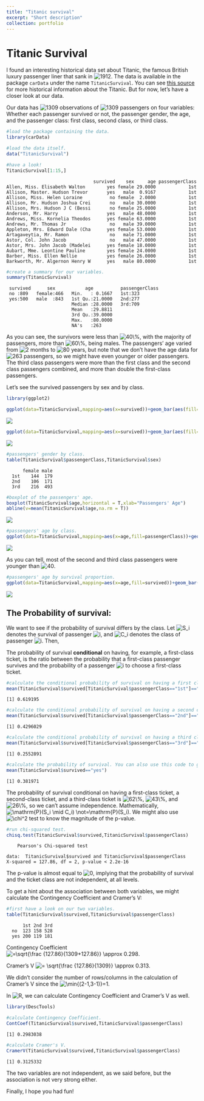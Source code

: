 ```yaml
---
title: "Titanic survival"
excerpt: "Short description"
collection: portfolio
---
```


Titanic Survival
================

  
I found an interesting historical data set about Titanic, the famous
British luxury passenger liner that sank in
![1912](https://latex.codecogs.com/png.image?%5Cdpi%7B110%7D&space;%5Cbg_white&space;1912 "1912").
The data is available in the package `carData` under the name
`TitanicSurvival`. You can see [this
source](https://www.britannica.com/topic/Titanic) for more historical
information about the Titanic. But for now, let’s have a closer look at
our data.

Our data has
![1309](https://latex.codecogs.com/png.image?%5Cdpi%7B110%7D&space;%5Cbg_white&space;1309 "1309")
observations of
![1309](https://latex.codecogs.com/png.image?%5Cdpi%7B110%7D&space;%5Cbg_white&space;1309 "1309")
passengers on four variables: Whether each passenger survived or not,
the passenger gender, the age, and the passenger class: first class,
second class, or third class.

``` r
#load the package containing the data.
library(carData)

#load the data itself.
data("TitanicSurvival")

#have a look!
TitanicSurvival[1:15,]
```

                                    survived    sex     age passengerClass
    Allen, Miss. Elisabeth Walton        yes female 29.0000            1st
    Allison, Master. Hudson Trevor       yes   male  0.9167            1st
    Allison, Miss. Helen Loraine          no female  2.0000            1st
    Allison, Mr. Hudson Joshua Crei       no   male 30.0000            1st
    Allison, Mrs. Hudson J C (Bessi       no female 25.0000            1st
    Anderson, Mr. Harry                  yes   male 48.0000            1st
    Andrews, Miss. Kornelia Theodos      yes female 63.0000            1st
    Andrews, Mr. Thomas Jr                no   male 39.0000            1st
    Appleton, Mrs. Edward Dale (Cha      yes female 53.0000            1st
    Artagaveytia, Mr. Ramon               no   male 71.0000            1st
    Astor, Col. John Jacob                no   male 47.0000            1st
    Astor, Mrs. John Jacob (Madelei      yes female 18.0000            1st
    Aubart, Mme. Leontine Pauline        yes female 24.0000            1st
    Barber, Miss. Ellen Nellie           yes female 26.0000            1st
    Barkworth, Mr. Algernon Henry W      yes   male 80.0000            1st

``` r
#create a summary for our variables.
summary(TitanicSurvival)
```

     survived      sex           age          passengerClass
     no :809   female:466   Min.   : 0.1667   1st:323       
     yes:500   male  :843   1st Qu.:21.0000   2nd:277       
                            Median :28.0000   3rd:709       
                            Mean   :29.8811                 
                            3rd Qu.:39.0000                 
                            Max.   :80.0000                 
                            NA's   :263                     

As you can see, the survivors were less than
![40\\%](https://latex.codecogs.com/png.image?%5Cdpi%7B110%7D&space;%5Cbg_white&space;40%5C%25 "40\%"),
with the majority of passengers, more than
![60\\%](https://latex.codecogs.com/png.image?%5Cdpi%7B110%7D&space;%5Cbg_white&space;60%5C%25 "60\%"),
being males. The passengers’ age varied from
![2](https://latex.codecogs.com/png.image?%5Cdpi%7B110%7D&space;%5Cbg_white&space;2 "2")
months to
![80](https://latex.codecogs.com/png.image?%5Cdpi%7B110%7D&space;%5Cbg_white&space;80 "80")
years, but note that we don’t have the age data for
![263](https://latex.codecogs.com/png.image?%5Cdpi%7B110%7D&space;%5Cbg_white&space;263 "263")
passengers, so we might have even younger or older passengers.
The third class passengers were more than the first class and the second
class passengers combined, and more than double the first-class
passengers.

Let’s see the survived passengers by sex and by class.

``` r
library(ggplot2)

ggplot(data=TitanicSurvival,mapping=aes(x=survived))+geom_bar(aes(fill=sex))
```

![](project6_files/figure-gfm/unnamed-chunk-2-1.png)<!-- -->

``` r
ggplot(data=TitanicSurvival,mapping=aes(x=survived))+geom_bar(aes(fill=passengerClass))
```

![](project6_files/figure-gfm/unnamed-chunk-2-2.png)<!-- -->

``` r
#passengers' gender by class.
table(TitanicSurvival$passengerClass,TitanicSurvival$sex)
```

         
          female male
      1st    144  179
      2nd    106  171
      3rd    216  493

``` r
#boxplot of the passengers' age.
boxplot(TitanicSurvival$age,horizontal = T,xlab="Passengers' Age")
abline(v=mean(TitanicSurvival$age,na.rm = T))
```

![](project6_files/figure-gfm/unnamed-chunk-2-3.png)<!-- -->

``` r
#passengers' age by class.
ggplot(data=TitanicSurvival,mapping=aes(x=age,fill=passengerClass))+geom_bar()
```

![](project6_files/figure-gfm/unnamed-chunk-2-4.png)<!-- -->

As you can tell, most of the second and third class passengers were
younger than
![40](https://latex.codecogs.com/png.image?%5Cdpi%7B110%7D&space;%5Cbg_white&space;40 "40").

``` r
#passengers' age by survival proportion.
ggplot(data=TitanicSurvival,mapping=aes(x=age,fill=survived))+geom_bar()
```

![](project6_files/figure-gfm/unnamed-chunk-3-1.png)<!-- -->

## **The Probability of survival:**

We want to see if the probability of survival differs by the class. Let
![S_i](https://latex.codecogs.com/png.image?%5Cdpi%7B110%7D&space;%5Cbg_white&space;S_i "S_i")
denotes the survival of passenger
![i](https://latex.codecogs.com/png.image?%5Cdpi%7B110%7D&space;%5Cbg_white&space;i "i"),
and
![C_i](https://latex.codecogs.com/png.image?%5Cdpi%7B110%7D&space;%5Cbg_white&space;C_i "C_i")
denotes the class of passenger
![i](https://latex.codecogs.com/png.image?%5Cdpi%7B110%7D&space;%5Cbg_white&space;i "i").
Then,

The probability of survival **conditional** on having, for example, a
first-class ticket, is the ratio between the probability that a
first-class passenger survives and the probability of a passenger
![i](https://latex.codecogs.com/png.image?%5Cdpi%7B110%7D&space;%5Cbg_white&space;i "i")
to choose a first-class ticket.

``` r
#calculate the conditional probability of survival on having a first class ticket. You can use also this code to get the same result: nrow(dplyr::filter(TitanicSurvival,survived=="yes",passengerClass=="1st"))/nrow(dplyr::filter(TitanicSurvival,passengerClass=="1st"))
mean(TitanicSurvival$survived[TitanicSurvival$passengerClass=="1st"]=="yes")
```

    [1] 0.619195

``` r
#calculate the conditional probability of survival on having a second class ticket.
mean(TitanicSurvival$survived[TitanicSurvival$passengerClass=="2nd"]=="yes")
```

    [1] 0.4296029

``` r
#calculate the conditional probability of survival on having a third class ticket.
mean(TitanicSurvival$survived[TitanicSurvival$passengerClass=="3rd"]=="yes")
```

    [1] 0.2552891

``` r
#calculate the probability of survival. You can also use this code to get the same result: nrow(dplyr::filter(TitanicSurvival,survived=="yes"))/nrow(TitanicSurvival)
mean(TitanicSurvival$survived=="yes")
```

    [1] 0.381971

The probability of survival conditional on having a first-class ticket,
a second-class ticket, and a third-class ticket is
![62\\%](https://latex.codecogs.com/png.image?%5Cdpi%7B110%7D&space;%5Cbg_white&space;62%5C%25 "62\%"),
![43\\%](https://latex.codecogs.com/png.image?%5Cdpi%7B110%7D&space;%5Cbg_white&space;43%5C%25 "43\%"),
and
![26\\%](https://latex.codecogs.com/png.image?%5Cdpi%7B110%7D&space;%5Cbg_white&space;26%5C%25 "26\%"),
so we can’t assume independence. Mathematically,
![\mathrm{P}(S_i \mid C_i) \not=\mathrm{P}(S_i)](https://latex.codecogs.com/png.image?%5Cdpi%7B110%7D&space;%5Cbg_white&space;%5Cmathrm%7BP%7D%28S_i%20%5Cmid%20C_i%29%20%5Cnot%3D%5Cmathrm%7BP%7D%28S_i%29 "\mathrm{P}(S_i \mid C_i) \not=\mathrm{P}(S_i)").
We might also use
![\chi^2](https://latex.codecogs.com/png.image?%5Cdpi%7B110%7D&space;%5Cbg_white&space;%5Cchi%5E2 "\chi^2")
test to know the magnitude of the p-value.

``` r
#run chi-squared test.
chisq.test(TitanicSurvival$survived,TitanicSurvival$passengerClass)
```


        Pearson's Chi-squared test

    data:  TitanicSurvival$survived and TitanicSurvival$passengerClass
    X-squared = 127.86, df = 2, p-value < 2.2e-16

The p-value is almost equal to
![0](https://latex.codecogs.com/png.image?%5Cdpi%7B110%7D&space;%5Cbg_white&space;0 "0"),
implying that the probability of survival and the ticket class are not
independent, at all levels.

To get a hint about the association between both variables, we might
calculate the Contingency Coefficient and Cramer’s V:

``` r
#first have a look on our two variables.
table(TitanicSurvival$survived,TitanicSurvival$passengerClass)
```

         
          1st 2nd 3rd
      no  123 158 528
      yes 200 119 181

Contingency Coefficient
![=\sqrt{\frac {127.86}{1309+127.86}} \approx 0.298](https://latex.codecogs.com/png.image?%5Cdpi%7B110%7D&space;%5Cbg_white&space;%3D%5Csqrt%7B%5Cfrac%20%7B127.86%7D%7B1309%2B127.86%7D%7D%20%5Capprox%200.298 "=\sqrt{\frac {127.86}{1309+127.86}} \approx 0.298").

Cramer’s V
![= \sqrt{\frac {127.86}{1309}} \approx 0.313](https://latex.codecogs.com/png.image?%5Cdpi%7B110%7D&space;%5Cbg_white&space;%3D%20%5Csqrt%7B%5Cfrac%20%7B127.86%7D%7B1309%7D%7D%20%5Capprox%200.313 "= \sqrt{\frac {127.86}{1309}} \approx 0.313").

We didn’t consider the number of rows/columns in the calculation of
Cramer’s V since the
![\min{(2-1,3-1)}=1](https://latex.codecogs.com/png.image?%5Cdpi%7B110%7D&space;%5Cbg_white&space;%5Cmin%7B%282-1%2C3-1%29%7D%3D1 "\min{(2-1,3-1)}=1").

In
![R](https://latex.codecogs.com/png.image?%5Cdpi%7B110%7D&space;%5Cbg_white&space;R "R"),
we can calculate Contingency Coefficient and Cramer’s V as well.

``` r
library(DescTools)

#calculate Contingency Coefficient.
ContCoef(TitanicSurvival$survived,TitanicSurvival$passengerClass)
```

    [1] 0.2983038

``` r
#calculate Cramer's V.
CramerV(TitanicSurvival$survived,TitanicSurvival$passengerClass)
```

    [1] 0.3125332

The two variables are not independent, as we said before, but the
association is not very strong either.

Finally, I hope you had fun!

